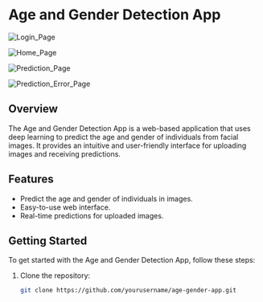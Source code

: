 # Age and Gender Detection App

![Login_Page](https://github.com/azaamabubacker/age-gender-app/assets/73755411/bbaa0a52-297c-485b-a2e4-140fa3d19c68)

![Home_Page](https://github.com/azaamabubacker/age-gender-app/assets/73755411/3f6c5412-a8cb-472f-b935-366095968545)

![Prediction_Page](https://github.com/azaamabubacker/age-gender-app/assets/73755411/f33d394a-6f93-497c-a51b-cf1a85a99cf4)

![Prediction_Error_Page](https://github.com/azaamabubacker/age-gender-app/assets/73755411/5021dd12-2e97-4d00-b662-1f5b163c57c4)

## Overview

The Age and Gender Detection App is a web-based application that uses deep learning to predict the age and gender of individuals from facial images. It provides an intuitive and user-friendly interface for uploading images and receiving predictions.

## Features

- Predict the age and gender of individuals in images.
- Easy-to-use web interface.
- Real-time predictions for uploaded images.

## Getting Started

To get started with the Age and Gender Detection App, follow these steps:

1. Clone the repository:

   ```sh
   git clone https://github.com/yourusername/age-gender-app.git

